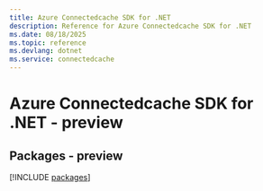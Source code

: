 ```yaml
---
title: Azure Connectedcache SDK for .NET
description: Reference for Azure Connectedcache SDK for .NET
ms.date: 08/18/2025
ms.topic: reference
ms.devlang: dotnet
ms.service: connectedcache
---
```

# Azure Connectedcache SDK for .NET - preview
## Packages - preview
[!INCLUDE [packages](connectedcache-index.md)]